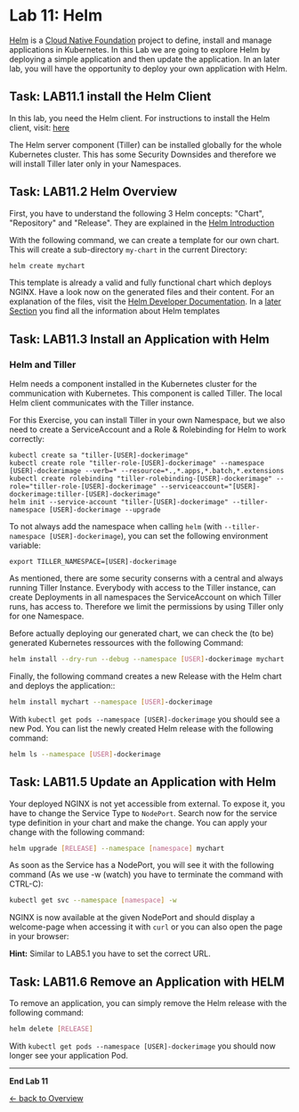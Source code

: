# Lab 11: Helm

[Helm](https://github.com/helm/helm) is a [Cloud Native Foundation](https://www.cncf.io/) project to define, install and manage applications in Kubernetes.
In this Lab we are going to explore Helm by deploying a simple application and then update the application.
In an later lab, you will have the opportunity to deploy your own application with Helm.

## Task: LAB11.1 install the Helm Client

In this lab, you need the Helm client. For instructions to install the Helm client, visit:
[here](https://docs.helm.sh/using_helm/#installing-the-helm-client)

The Helm server component (Tiller) can be installed globally for the whole Kubernetes cluster. This has some Security Downsides and therefore we will install Tiller later only in your Namespaces.

## Task: LAB11.2 Helm Overview

First, you have to understand the following 3 Helm concepts: "Chart", "Repository" and "Release".
They are explained in the [Helm Introduction](https://docs.helm.sh/using_helm/#three-big-concepts)

With the following command, we can create a template for our own chart. This will create a sub-directory `my-chart` in the current Directory:

```sh
helm create mychart
```

This template is already a valid and fully functional chart which deploys NGINX.
Have a look now on the generated files and their content.
For an explanation of the files, visit the [Helm Developer Documentation](https://docs.helm.sh/developing_charts/#the-chart-file-structure).
In a [later Section](https://docs.helm.sh/developing_charts/#templates-and-values) you find all the information about Helm templates


## Task: LAB11.3 Install an Application with Helm

### Helm and Tiller

Helm needs a component installed in the Kubernetes cluster for the communication with Kubernetes. This component is called Tiller. The local Helm client communicates with the Tiller instance. 

For this Exercise, you can install Tiller in your own Namespace, but we also need to create a ServiceAccount and a Role & Rolebinding for Helm to work correctly:

```
kubectl create sa "tiller-[USER]-dockerimage"
kubectl create role "tiller-role-[USER]-dockerimage" --namespace [USER]-dockerimage --verb=* --resource=*.,*.apps,*.batch,*.extensions
kubectl create rolebinding "tiller-rolebinding-[USER]-dockerimage" --role="tiller-role-[USER]-dockerimage" --serviceaccount="[USER]-dockerimage:tiller-[USER]-dockerimage"
helm init --service-account "tiller-[USER]-dockerimage" --tiller-namespace [USER]-dockerimage --upgrade
```

To not always add the namespace when calling `helm` (with `--tiller-namespace [USER]-dockerimage`), you can set the following environment variable:

```
export TILLER_NAMESPACE=[USER]-dockerimage
```

As mentioned, there are some security conserns with a central and always running Tiller Instance. Everybody with access to the Tiller instance, can create Deployments in all namespaces the ServiceAccount on which Tiller runs, has access to. Therefore we limit the permissions by using Tiller only for one Namespace.


Before actually deploying our generated chart, we can check the (to be) generated Kubernetes ressources with the following Command:

```sh
helm install --dry-run --debug --namespace [USER]-dockerimage mychart
```

Finally, the following command creates a new Release with the Helm chart and deploys the application::
```sh
helm install mychart --namespace [USER]-dockerimage
```

With `kubectl get pods --namespace [USER]-dockerimage` you should see a new Pod. You can list the newly created Helm release with the following command:

```sh
helm ls --namespace [USER]-dockerimage
```

## Task: LAB11.5 Update an Application with Helm

Your deployed NGINX is not yet accessible from external. To expose it, you have to change the Service Type to `NodePort`.
Search now for the service type definition in your chart and make the change.
You can apply your change with the following command:


```sh
helm upgrade [RELEASE] --namespace [namespace] mychart
```

As soon as the Service has a NodePort, you will see it with the following command (As we use -w (watch) you have to terminate the command with CTRL-C):


```sh
kubectl get svc --namespace [namespace] -w
```


NGINX is now available at the given NodePort and should display a welcome-page when accessing it with `curl` or you can also open the page in your browser:

**Hint:** Similar to LAB5.1 you have to set the correct URL.

## Task: LAB11.6 Remove an Application with HELM

To remove an application, you can simply remove the Helm release with the following command:


```sh
helm delete [RELEASE]
```

With `kubectl get pods --namespace [USER]-dockerimage` you should now longer see your application Pod.

---

**End Lab 11**

[← back to Overview](../README.md)
